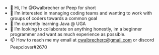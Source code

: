 - 👋 Hi, I’m @Gwalbrecher or Peep for short
- 👀 I’m interested in managing coding teams and wanting to work with groups of coders towards a common goal
- 🌱 I’m currently learning Java @ UGA
- 💞️ I’m looking to collaborate on anything honestly, im a beginner programmer and want as much experience as possible.
- 📫 How to reach me my email at cwalbrecherc@gmail.com or discord Peepclover#2670

<!---
Gwalbrecher/Gwalbrecher is a ✨ special ✨ repository because its `README.md` (this file) appears on your GitHub profile.
You can click the Preview link to take a look at your changes.
--->

